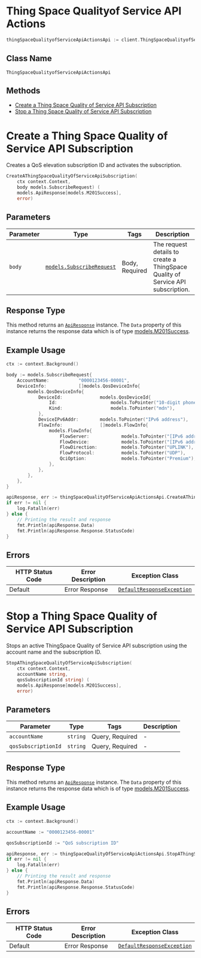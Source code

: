 # Thing Space Qualityof Service API Actions

```go
thingSpaceQualityofServiceApiActionsApi := client.ThingSpaceQualityofServiceApiActionsApi()
```

## Class Name

`ThingSpaceQualityofServiceApiActionsApi`

## Methods

* [Create a Thing Space Quality of Service API Subscription](../../doc/controllers/thing-space-qualityof-service-api-actions.md#create-a-thing-space-quality-of-service-api-subscription)
* [Stop a Thing Space Quality of Service API Subscription](../../doc/controllers/thing-space-qualityof-service-api-actions.md#stop-a-thing-space-quality-of-service-api-subscription)


# Create a Thing Space Quality of Service API Subscription

Creates a QoS elevation subscription ID and activates the subscription.

```go
CreateAThingSpaceQualityOfServiceApiSubscription(
    ctx context.Context,
    body models.SubscribeRequest) (
    models.ApiResponse[models.M201Success],
    error)
```

## Parameters

| Parameter | Type | Tags | Description |
|  --- | --- | --- | --- |
| `body` | [`models.SubscribeRequest`](../../doc/models/subscribe-request.md) | Body, Required | The request details to create a ThingSpace Quality of Service API subscription. |

## Response Type

This method returns an [`ApiResponse`](../../doc/api-response.md) instance. The `Data` property of this instance returns the response data which is of type [models.M201Success](../../doc/models/m201-success.md).

## Example Usage

```go
ctx := context.Background()

body := models.SubscribeRequest{
    AccountName:           "0000123456-00001",
    DeviceInfo:            []models.QosDeviceInfo{
        models.QosDeviceInfo{
            DeviceId:              models.QosDeviceId{
                Id:                    models.ToPointer("10-digit phone number"),
                Kind:                  models.ToPointer("mdn"),
            },
            DeviceIPv6Addr:        models.ToPointer("IPv6 address"),
            FlowInfo:              []models.FlowInfo{
                models.FlowInfo{
                    FlowServer:            models.ToPointer("[IPv6 address]:port"),
                    FlowDevice:            models.ToPointer("[IPv6 address]:port"),
                    FlowDirection:         models.ToPointer("UPLINK"),
                    FlowProtocol:          models.ToPointer("UDP"),
                    QciOption:             models.ToPointer("Premium"),
                },
            },
        },
    },
}

apiResponse, err := thingSpaceQualityOfServiceApiActionsApi.CreateAThingSpaceQualityOfServiceApiSubscription(ctx, body)
if err != nil {
    log.Fatalln(err)
} else {
    // Printing the result and response
    fmt.Println(apiResponse.Data)
    fmt.Println(apiResponse.Response.StatusCode)
}
```

## Errors

| HTTP Status Code | Error Description | Exception Class |
|  --- | --- | --- |
| Default | Error Response | [`DefaultResponseException`](../../doc/models/default-response-exception.md) |


# Stop a Thing Space Quality of Service API Subscription

Stops an active ThingSpace Quality of Service API subscription using the account name and the subscription ID.

```go
StopAThingSpaceQualityOfServiceApiSubscription(
    ctx context.Context,
    accountName string,
    qosSubscriptionId string) (
    models.ApiResponse[models.M201Success],
    error)
```

## Parameters

| Parameter | Type | Tags | Description |
|  --- | --- | --- | --- |
| `accountName` | `string` | Query, Required | - |
| `qosSubscriptionId` | `string` | Query, Required | - |

## Response Type

This method returns an [`ApiResponse`](../../doc/api-response.md) instance. The `Data` property of this instance returns the response data which is of type [models.M201Success](../../doc/models/m201-success.md).

## Example Usage

```go
ctx := context.Background()

accountName := "0000123456-00001"

qosSubscriptionId := "QoS subscription ID"

apiResponse, err := thingSpaceQualityOfServiceApiActionsApi.StopAThingSpaceQualityOfServiceApiSubscription(ctx, accountName, qosSubscriptionId)
if err != nil {
    log.Fatalln(err)
} else {
    // Printing the result and response
    fmt.Println(apiResponse.Data)
    fmt.Println(apiResponse.Response.StatusCode)
}
```

## Errors

| HTTP Status Code | Error Description | Exception Class |
|  --- | --- | --- |
| Default | Error Response | [`DefaultResponseException`](../../doc/models/default-response-exception.md) |

